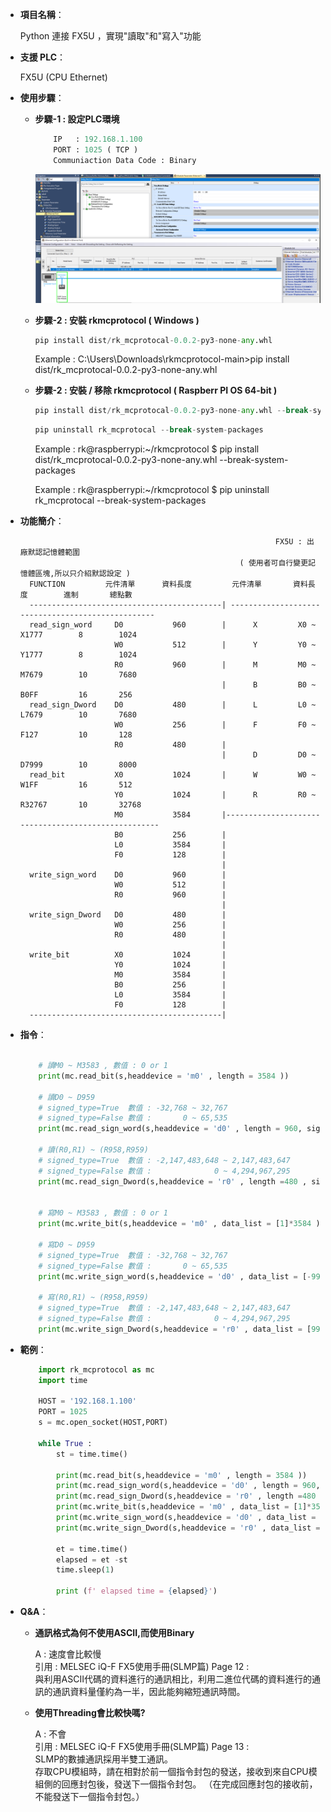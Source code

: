 - **項目名稱**：
    
    Python 連接 FX5U ，實現"讀取"和"寫入"功能

- **支援 PLC**：
    
    FX5U (CPU Ethernet)

- **使用步驟**：

    - **步驟-1 : 設定PLC環境**
        ```python
            IP   : 192.168.1.100
            PORT : 1025 ( TCP )
            Communiaction Data Code : Binary
        ```
        ![Example Image](../images/p1.png)

    - **步驟-2 : 安裝 rkmcprotocol ( Windows )**
        ```python
        pip install dist/rk_mcprotocal-0.0.2-py3-none-any.whl
        ```
        Example : C:\Users\Downloads\rkmcprotocol-main>pip install dist/rk_mcprotocal-0.0.2-py3-none-any.whl

    - **步驟-2 : 安裝 / 移除 rkmcprotocol ( Raspberr PI OS 64-bit )**
        ```python
        pip install dist/rk_mcprotocal-0.0.2-py3-none-any.whl --break-system-packages
        ```
        ```python
        pip uninstall rk_mcprotocal --break-system-packages
        ```
        Example : rk@raspberrypi:~/rkmcprotocol $ pip install dist/rk_mcprotocal-0.0.2-py3-none-any.whl --break-system-packages<br>

        Example : rk@raspberrypi:~/rkmcprotocol $ pip uninstall rk_mcprotocal --break-system-packages<br>

- **功能簡介**：
 

                                                               FX5U : 出廠默認記憶體範圍
                                                       ( 使用者可自行變更記憶體區塊,所以只介紹默認設定 )
        FUNCTION         元件清單      資料長度         元件清單       資料長度        進制       總點數
        -------------------------------------------| --------------------------------------------------
        read_sign_word     D0           960        |      X         X0 ~ X1777        8        1024    
                           W0           512        |      Y         Y0 ~ Y1777        8        1024    
                           R0           960        |      M         M0 ~ M7679        10       7680    
                                                   |      B         B0 ~ B0FF         16       256     
        read_sign_Dword    D0           480        |      L         L0 ~ L7679        10       7680    
                           W0           256        |      F         F0 ~ F127         10       128     
                           R0           480        |
                                                   |      D         D0 ~ D7999        10       8000    
        read_bit           X0           1024       |      W         W0 ~ W1FF         16       512     
                           Y0           1024       |      R         R0 ~ R32767       10       32768   
                           M0           3584       |----------------------------------------------------
                           B0           256        |
                           L0           3584       |
                           F0           128        |
                                                   |
        write_sign_word    D0           960        |
                           W0           512        |
                           R0           960        |
                                                   |
        write_sign_Dword   D0           480        |
                           W0           256        | 
                           R0           480        |
                                                   |
        write_bit          X0           1024       |
                           Y0           1024       |
                           M0           3584       |
                           B0           256        |
                           L0           3584       |
                           F0           128        |                
        -------------------------------------------|
- **指令**：
    ```python  

        # 讀M0 ~ M3583 , 數值 : 0 or 1
        print(mc.read_bit(s,headdevice = 'm0' , length = 3584 ))

        # 讀D0 ~ D959              
        # signed_type=True  數值 : -32,768 ~ 32,767 
        # signed_type=False 數值 :       0 ~ 65,535 
        print(mc.read_sign_word(s,headdevice = 'd0' , length = 960, signed_type=True))

        # 讀(R0,R1) ~ (R958,R959)  
        # signed_type=True  數值 : -2,147,483,648 ~ 2,147,483,647 
        # signed_type=False 數值 :              0 ~ 4,294,967,295       
        print(mc.read_sign_Dword(s,headdevice = 'r0' , length =480 , signed_type=True))
     

        # 寫M0 ~ M3583 , 數值 : 0 or 1
        print(mc.write_bit(s,headdevice = 'm0' , data_list = [1]*3584 )) 

        # 寫D0 ~ D959              
        # signed_type=True  數值 : -32,768 ~ 32,767
        # signed_type=False 數值 :       0 ~ 65,535 
        print(mc.write_sign_word(s,headdevice = 'd0' , data_list = [-999]*960 ,signed_type =True))

        # 寫(R0,R1) ~ (R958,R959)  
        # signed_type=True  數值 : -2,147,483,648 ~ 2,147,483,647 
        # signed_type=False 數值 :              0 ~ 4,294,967,295       
        print(mc.write_sign_Dword(s,headdevice = 'r0' , data_list = [9999999]*480 ,signed_type =True))


    ```
- **範例**：
    ```python  
        import rk_mcprotocol as mc
        import time
        
        HOST = '192.168.1.100'
        PORT = 1025
        s = mc.open_socket(HOST,PORT) 
 
        while True :
            st = time.time()
            
            print(mc.read_bit(s,headdevice = 'm0' , length = 3584 ))   
            print(mc.read_sign_word(s,headdevice = 'd0' , length = 960, signed_type=False))
            print(mc.read_sign_Dword(s,headdevice = 'r0' , length =480 , signed_type=True))      
            print(mc.write_bit(s,headdevice = 'm0' , data_list = [1]*3584 )) 
            print(mc.write_sign_word(s,headdevice = 'd0' , data_list = [-999]*960 ,signed_type =True))
            print(mc.write_sign_Dword(s,headdevice = 'r0' , data_list = [9999999]*480 ,signed_type =True))
        
            et = time.time()
            elapsed = et -st
            time.sleep(1)  
            
            print (f' elapsed time = {elapsed}')

    
- **Q&A**：

    - **通訊格式為何不使用ASCII,而使用Binary**
    
        A : 速度會比較慢<br>
        引用 : MELSEC iQ-F FX5使用手冊(SLMP篇) Page 12 :<br>
            與利用ASCII代碼的資料進行的通訊相比，利用二進位代碼的資料進行的通訊的通訊資料量僅約為一半，因此能夠縮短通訊時間。<br>

    - **使用Threading會比較快嗎?**

        A : 不會<br>
        引用 : MELSEC iQ-F FX5使用手冊(SLMP篇) Page 13 :<br>
            SLMP的數據通訊採用半雙工通訊。<br>
            存取CPU模組時，請在相對於前一個指令封包的發送，接收到來自CPU模組側的回應封包後，發送下一個指令封包。
            （在完成回應封包的接收前，不能發送下一個指令封包。）<br>
 